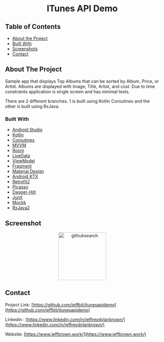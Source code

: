  <h1 align="center">ITunes API Demo</h1>
 <p align = "center">
 </p>


<!-- TABLE OF CONTENTS -->
## Table of Contents

* [About the Project](#about-the-project)
* [Built With](#built-with)
* [Screenshots](#screenshot)
* [Contact](#contact)



<!-- ABOUT THE PROJECT -->
## About The Project
<p>Sample app that displays Top Albums  that can be sorted by Album, Price, or Artist.
  Albums are displayed with Image, Title, Artist, and cost. Due to time constraints application is single screen and has minimal tests.
</p>
<p> There are 2 different branches. 1 is built using Kotlin Coroutines and the other is built using RxJava. 



### Built With
* [Android Studio](https://developer.android.com/studio)
* [Kotlin](https://kotlinlang.org/)
* [Coroutines](https://kotlinlang.org/docs/reference/coroutines-overview.html)
* [MVVM](https://developer.android.com/jetpack/docs/guide)
* [Room](https://developer.android.com/topic/libraries/architecture/room)
* [LiveData](https://developer.android.com/topic/libraries/architecture/livedata)
* [ViewModel](https://developer.android.com/topic/libraries/architecture/viewmodel)
* [Fragment](https://developer.android.com/guide/components/fragments)
* [Material Design](https://material.io/design)
* [Android KTX](https://developer.android.com/kotlin/ktx.html)
* [Retrofit2](https://github.com/square/retrofit)
* [Picasso](https://square.github.io/picasso/)
* [Dagger-Hilt](https://dagger.dev/hilt/)
* [Junit](https://junit.org/junit4/)
* [Mockk](https://mockk.io/)
* [RxJava2](https://github.com/ReactiveX/RxJava)






<!--- SCREENSHOTS -->
## Screenshot
<p align= "center">
<img width="156" alt="githubsearch" src="https://user-images.githubusercontent.com/26611879/110709759-8fff4d80-81b1-11eb-9da6-7274c5f7fff3.png">
 </p>



<!-- CONTACT -->
## Contact

Project Link: [https://github.com/jeffbit/itunesapidemo](https://github.com/jeffbit/itunesapidemo)

Linkedin : [https://www.linkedin.com/in/jeffreydylanbrown/](https://www.linkedin.com/in/jeffreydylanbrown/)

Website: [https://www.jeffbrown.work/](https://www.jeffbrown.work/)




<!-- MARKDOWN LINKS & IMAGES -->
<!-- https://www.markdownguide.org/basic-syntax/#reference-style-links -->
[linkedin-url]: https://linkedin.com/in/jeffreydylanbrown

